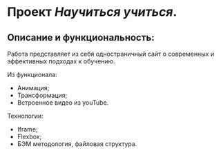 # Проект *Научиться учиться*.

## Описание и функциональность:
Работа представляет из себя одностраничный сайт о современных и эффективных подходах к обучению.

Из функционала:
* Анимация;
* Трансформация;
* Встроенное видео из youTube.

Технологии:
* Iframe;
* Flexbox;
* БЭМ методология, файловая структура.
